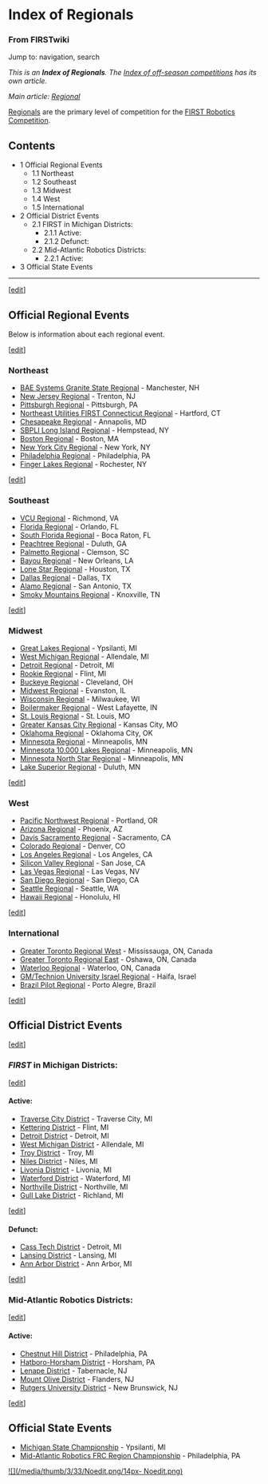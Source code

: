 

# Index of Regionals

### From FIRSTwiki

Jump to: navigation, search

_This is an **Index of Regionals**. The [Index of off-season
competitions](/index.php/Index_of_off-season_competitions "Index of off-season
competitions" ) has its own article._

_Main article: [Regional](/index.php/Regional "Regional" )_

[Regionals](/index.php/Regional "Regional" ) are the primary level of
competition for the [FIRST Robotics
Competition](/index.php/FIRST_Robotics_Competition "FIRST Robotics
Competition" ).

## Contents

  * 1 Official Regional Events
    * 1.1 Northeast
    * 1.2 Southeast
    * 1.3 Midwest
    * 1.4 West
    * 1.5 International
  * 2 Official District Events
    * 2.1 FIRST in Michigan Districts:
      * 2.1.1 Active:
      * 2.1.2 Defunct:
    * 2.2 Mid-Atlantic Robotics Districts:
      * 2.2.1 Active:
  * 3 Official State Events  
---  
  
[[edit](/index.php?title=Index_of_Regionals&action=edit&section=1 "Edit
section: Official Regional Events" )]

## Official Regional Events

Below is information about each regional event.

[[edit](/index.php?title=Index_of_Regionals&action=edit&section=2 "Edit
section: Northeast" )]

### Northeast

  * [BAE Systems Granite State Regional](/index.php/BAE_Systems_Granite_State_Regional "BAE Systems Granite State Regional" ) \- Manchester, NH 
  * [New Jersey Regional](/index.php/New_Jersey_Regional "New Jersey Regional" ) \- Trenton, NJ 
  * [Pittsburgh Regional](/index.php/Pittsburgh_Regional "Pittsburgh Regional" ) \- Pittsburgh, PA 
  * [Northeast Utilities FIRST Connecticut Regional](/index.php/Northeast_Utilities_FIRST_Connecticut_Regional "Northeast Utilities FIRST Connecticut Regional" ) \- Hartford, CT 
  * [Chesapeake Regional](/index.php/Chesapeake_Regional "Chesapeake Regional" ) \- Annapolis, MD 
  * [SBPLI Long Island Regional](/index.php/SBPLI_Long_Island_Regional "SBPLI Long Island Regional" ) \- Hempstead, NY 
  * [Boston Regional](/index.php/Boston_Regional "Boston Regional" ) \- Boston, MA 
  * [New York City Regional](/index.php/New_York_City_Regional "New York City Regional" ) \- New York, NY 
  * [Philadelphia Regional](/index.php/Philadelphia_Regional "Philadelphia Regional" ) \- Philadelphia, PA 
  * [Finger Lakes Regional](/index.php/Finger_Lakes_Regional "Finger Lakes Regional" ) \- Rochester, NY 

[[edit](/index.php?title=Index_of_Regionals&action=edit&section=3 "Edit
section: Southeast" )]

### Southeast

  * [VCU Regional](/index.php/VCU_Regional "VCU Regional" ) \- Richmond, VA 
  * [Florida Regional](/index.php/Florida_Regional "Florida Regional" ) \- Orlando, FL 
  * [South Florida Regional](/index.php/South_Florida_Regional "South Florida Regional" ) \- Boca Raton, FL 
  * [Peachtree Regional](/index.php/Peachtree_Regional "Peachtree Regional" ) \- Duluth, GA 
  * [Palmetto Regional](/index.php/Palmetto_Regional "Palmetto Regional" ) \- Clemson, SC 
  * [Bayou Regional](/index.php/Bayou_Regional "Bayou Regional" ) \- New Orleans, LA 
  * [Lone Star Regional](/index.php/Lone_Star_Regional "Lone Star Regional" ) \- Houston, TX 
  * [Dallas Regional](/index.php/Dallas_Regional "Dallas Regional" ) \- Dallas, TX 
  * [Alamo Regional](/index.php/Alamo_Regional "Alamo Regional" ) \- San Antonio, TX 
  * [Smoky Mountains Regional](/index.php/Smoky_Mountains_Regional "Smoky Mountains Regional" ) \- Knoxville, TN 

[[edit](/index.php?title=Index_of_Regionals&action=edit&section=4 "Edit
section: Midwest" )]

### Midwest

  * [Great Lakes Regional](/index.php/Great_Lakes_Regional "Great Lakes Regional" ) \- Ypsilanti, MI 
  * [West Michigan Regional](/index.php/West_Michigan_Regional "West Michigan Regional" ) \- Allendale, MI 
  * [Detroit Regional](/index.php/Detroit_Regional "Detroit Regional" ) \- Detroit, MI 
  * [Rookie Regional](/index.php/Rookie_Regional "Rookie Regional" ) \- Flint, MI 
  * [Buckeye Regional](/index.php/Buckeye_Regional "Buckeye Regional" ) \- Cleveland, OH 
  * [Midwest Regional](/index.php/Midwest_Regional "Midwest Regional" ) \- Evanston, IL 
  * [Wisconsin Regional](/index.php/Wisconsin_Regional "Wisconsin Regional" ) \- Milwaukee, WI 
  * [Boilermaker Regional](/index.php/Boilermaker_Regional "Boilermaker Regional" ) \- West Lafayette, IN 
  * [St. Louis Regional](/index.php/St._Louis_Regional "St. Louis Regional" ) \- St. Louis, MO 
  * [Greater Kansas City Regional](/index.php/Greater_Kansas_City_Regional "Greater Kansas City Regional" ) \- Kansas City, MO 
  * [Oklahoma Regional](/index.php/Oklahoma_Regional "Oklahoma Regional" ) \- Oklahoma City, OK 
  * [Minnesota Regional](/index.php/Minnesota_Regional "Minnesota Regional" ) \- Minneapolis, MN 
  * [Minnesota 10,000 Lakes Regional](/index.php/Minnesota_10%2C000_Lakes_Regional "Minnesota 10,000 Lakes Regional" ) \- Minneapolis, MN 
  * [Minnesota North Star Regional](/index.php/Minnesota_North_Star_Regional "Minnesota North Star Regional" ) \- Minneapolis, MN 
  * [Lake Superior Regional](/index.php/Lake_Superior_Regional "Lake Superior Regional" ) \- Duluth, MN 

[[edit](/index.php?title=Index_of_Regionals&action=edit&section=5 "Edit
section: West" )]

### West

  * [Pacific Northwest Regional](/index.php/Pacific_Northwest_Regional "Pacific Northwest Regional" ) \- Portland, OR 
  * [Arizona Regional](/index.php/Arizona_Regional "Arizona Regional" ) \- Phoenix, AZ 
  * [Davis Sacramento Regional](/index.php/Davis_Sacramento_Regional "Davis Sacramento Regional" ) \- Sacramento, CA 
  * [Colorado Regional](/index.php/Colorado_Regional "Colorado Regional" ) \- Denver, CO 
  * [Los Angeles Regional](/index.php/Los_Angeles_Regional "Los Angeles Regional" ) \- Los Angeles, CA 
  * [Silicon Valley Regional](/index.php/Silicon_Valley_Regional "Silicon Valley Regional" ) \- San Jose, CA 
  * [Las Vegas Regional](/index.php/Las_Vegas_Regional "Las Vegas Regional" ) \- Las Vegas, NV 
  * [San Diego Regional](/index.php/San_Diego_Regional "San Diego Regional" ) \- San Diego, CA 
  * [Seattle Regional](/index.php/Seattle_Regional "Seattle Regional" ) \- Seattle, WA 
  * [Hawaii Regional](/index.php/Hawaii_Regional "Hawaii Regional" ) \- Honolulu, HI 

[[edit](/index.php?title=Index_of_Regionals&action=edit&section=6 "Edit
section: International" )]

### International

  * [Greater Toronto Regional West](/index.php?title=Greater_Toronto_Regional_West&action=edit "Greater Toronto Regional West" ) \- Mississauga, ON, Canada 
  * [Greater Toronto Regional East](/index.php?title=Greater_Toronto_Regional_East&action=edit "Greater Toronto Regional East" ) \- Oshawa, ON, Canada 
  * [Waterloo Regional](/index.php/Waterloo_Regional "Waterloo Regional" ) \- Waterloo, ON, Canada 
  * [GM/Technion University Israel Regional](/index.php/GM/Technion_University_Israel_Regional "GM/Technion University Israel Regional" ) \- Haifa, Israel 
  * [Brazil Pilot Regional](/index.php/Brazil_Pilot_Regional "Brazil Pilot Regional" ) \- Porto Alegre, Brazil 

[[edit](/index.php?title=Index_of_Regionals&action=edit&section=7 "Edit
section: Official District Events" )]

## Official District Events

[[edit](/index.php?title=Index_of_Regionals&action=edit&section=8 "Edit
section: FIRST in Michigan Districts:" )]

### _FIRST_ in Michigan Districts:

[[edit](/index.php?title=Index_of_Regionals&action=edit&section=9 "Edit
section: Active:" )]

#### Active:

  * [Traverse City District](/index.php/Traverse_City_District "Traverse City District" ) \- Traverse City, MI 
  * [Kettering District](/index.php/Kettering_District "Kettering District" ) \- Flint, MI 
  * [Detroit District](/index.php/Detroit_District "Detroit District" ) \- Detroit, MI 
  * [West Michigan District](/index.php/West_Michigan_District "West Michigan District" ) \- Allendale, MI 
  * [Troy District](/index.php/Troy_District "Troy District" ) \- Troy, MI 
  * [Niles District](/index.php/Niles_District "Niles District" ) \- Niles, MI 
  * [Livonia District](/index.php/Livonia_District "Livonia District" ) \- Livonia, MI 
  * [Waterford District](/index.php/Waterford_District "Waterford District" ) \- Waterford, MI 
  * [Northville District](/index.php/Northville_District "Northville District" ) \- Northville, MI 
  * [Gull Lake District](/index.php/Gull_Lake_District "Gull Lake District" ) \- Richland, MI 

[[edit](/index.php?title=Index_of_Regionals&action=edit&section=10 "Edit
section: Defunct:" )]

#### Defunct:

  * [Cass Tech District](/index.php/Cass_Tech_District "Cass Tech District" ) \- Detroit, MI 
  * [Lansing District](/index.php/Lansing_District "Lansing District" ) \- Lansing, MI 
  * [Ann Arbor District](/index.php/Ann_Arbor_District "Ann Arbor District" ) \- Ann Arbor, MI 

[[edit](/index.php?title=Index_of_Regionals&action=edit&section=11 "Edit
section: Mid-Atlantic Robotics Districts:" )]

### Mid-Atlantic Robotics Districts:

[[edit](/index.php?title=Index_of_Regionals&action=edit&section=12 "Edit
section: Active:" )]

#### Active:

  * [Chestnut Hill District](/index.php/Chestnut_Hill_District "Chestnut Hill District" ) \- Philadelphia, PA 
  * [Hatboro-Horsham District](/index.php/Hatboro-Horsham_District "Hatboro-Horsham District" ) \- Horsham, PA 
  * [Lenape District](/index.php?title=Lenape_District&action=edit "Lenape District" ) \- Tabernacle, NJ 
  * [Mount Olive District](/index.php?title=Mount_Olive_District&action=edit "Mount Olive District" ) \- Flanders, NJ 
  * [Rutgers University District](/index.php/Rutgers_University_District "Rutgers University District" ) \- New Brunswick, NJ 

[[edit](/index.php?title=Index_of_Regionals&action=edit&section=13 "Edit
section: Official State Events" )]

## Official State Events

  * [Michigan State Championship](/index.php/Michigan_State_Championship "Michigan State Championship" ) \- Ypsilanti, MI 
  * [Mid-Atlantic Robotics FRC Region Championship](/index.php?title=Mid-Atlantic_Robotics_FRC_Region_Championship&action=edit "Mid-Atlantic Robotics FRC Region Championship" ) \- Philadelphia, PA 

[![](/media/thumb/3/33/Noedit.png/14px-
Noedit.png)](/index.php/Image:Noedit.png "" )

